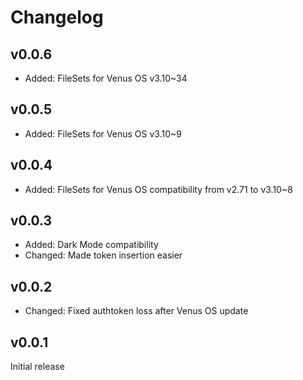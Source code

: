 # Changelog

## v0.0.6
* Added: FileSets for Venus OS v3.10~34

## v0.0.5
* Added: FileSets for Venus OS v3.10~9

## v0.0.4
* Added: FileSets for Venus OS compatibility from v2.71 to v3.10~8

## v0.0.3
* Added: Dark Mode compatibility
* Changed: Made token insertion easier

## v0.0.2
* Changed: Fixed authtoken loss after Venus OS update

## v0.0.1
Initial release

